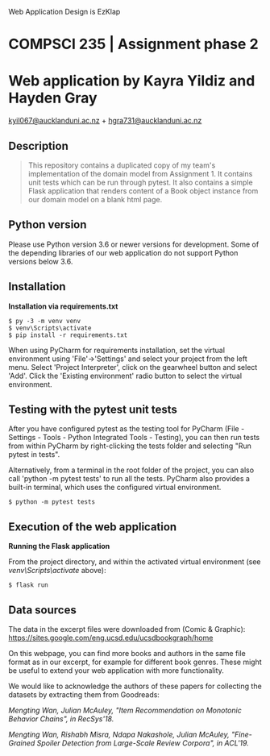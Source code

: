 Web Application Design is EzKlap


# COMPSCI 235 | Assignment phase 2
# Web application by Kayra Yildiz and Hayden Gray 
kyil067@aucklanduni.ac.nz + hgra731@aucklanduni.ac.nz


## Description

> This repository contains a duplicated copy of my team's implementation of the domain model from Assignment 1. 
> It contains unit tests which can be run through pytest. 
> It also contains a simple Flask application that renders content of a Book object instance from our domain model on a blank html page.


## Python version

Please use Python version 3.6 or newer versions for development. Some of the depending libraries of our web application do not support Python versions below 3.6.


## Installation

**Installation via requirements.txt**

```shell
$ py -3 -m venv venv
$ venv\Scripts\activate
$ pip install -r requirements.txt
```

When using PyCharm for requirements installation, set the virtual environment using 'File'->'Settings' and select your project from the left menu. Select 'Project Interpreter', click on the gearwheel button and select 'Add'. Click the 'Existing environment' radio button to select the virtual environment. 


## Testing with the pytest unit tests

After you have configured pytest as the testing tool for PyCharm (File - Settings - Tools - Python Integrated Tools - Testing), you can then run tests from within PyCharm by right-clicking the tests folder and selecting "Run pytest in tests".

Alternatively, from a terminal in the root folder of the project, you can also call 'python -m pytest tests' to run all the tests. PyCharm also provides a built-in terminal, which uses the configured virtual environment. 

````shell
$ python -m pytest tests
````

## Execution of the web application

**Running the Flask application**

From the project directory, and within the activated virtual environment (see *venv\Scripts\activate* above):

````shell
$ flask run
```` 

## Data sources 

The data in the excerpt files were downloaded from (Comic & Graphic):
https://sites.google.com/eng.ucsd.edu/ucsdbookgraph/home

On this webpage, you can find more books and authors in the same file format as in our excerpt, for example for different book genres. 
These might be useful to extend your web application with more functionality.

We would like to acknowledge the authors of these papers for collecting the datasets by extracting them from Goodreads:

*Mengting Wan, Julian McAuley, "Item Recommendation on Monotonic Behavior Chains", in RecSys'18.*

*Mengting Wan, Rishabh Misra, Ndapa Nakashole, Julian McAuley, "Fine-Grained Spoiler Detection from Large-Scale Review Corpora", in ACL'19.*
